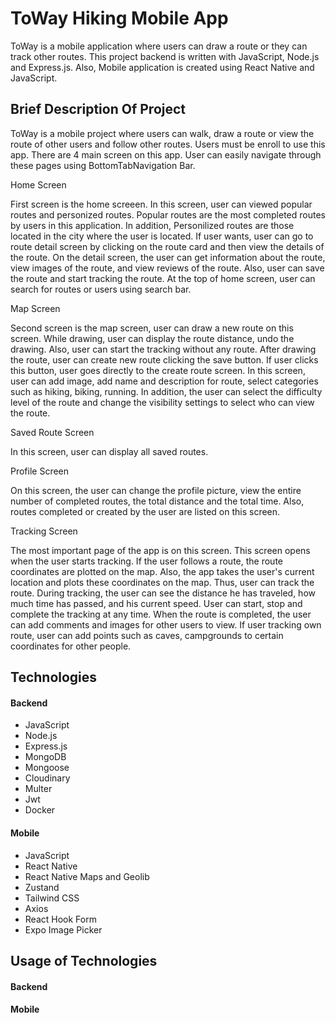 # ToWay Hiking Mobile App

ToWay is a mobile application where users can draw a route or they can track other routes. This project backend is written with JavaScript, Node.js and Express.js. Also, Mobile application is created using React Native and JavaScript.

## Brief Description Of Project

ToWay is a mobile project where users can walk, draw a route or view the route of other users and follow other routes.
Users must be enroll to use this app. There are 4 main screen on this app. User can easily navigate through these pages using BottomTabNavigation Bar.

Home Screen

First screen is the home screeen. In this screen, user can viewed popular routes and personized routes. Popular routes are the most completed routes by users in this application. In addition, Personilized routes are those located in the city where the user is located. If user wants, user can go to route detail screen by clicking on the route card and then view the details of the route. On the detail screen, the user can get information about the route, view images of the route, and view reviews of the route. Also, user can save the route and start tracking the route. At the top of home screen, user can search for routes or users using search bar.

Map Screen

Second screen is the map screen, user can draw a new route on this screen. While drawing, user can display the route distance, undo the drawing. Also, user can start the tracking without any route. After drawing the route, user can create new route clicking the save button. If user clicks this button, user goes directly to the create route screen.
In this screen, user can add image, add name and description for route, select categories such as hiking, biking, running. In addition, the user can select the difficulty level of the route and change the visibility settings to select who can view the route.

Saved Route Screen

In this screen, user can display all saved routes. 

Profile Screen

On this screen, the user can change the profile picture, view the entire number of completed routes, the total distance and the total time. Also, routes completed or created by the user are listed on this screen.

Tracking Screen

The most important page of the app is on this screen. This screen opens when the user starts tracking. If the user follows a route, the route coordinates are plotted on the map. Also, the app takes the user's current location and plots these coordinates on the map. Thus, user can track the route. During tracking, the user can see the distance he has traveled, how much time has passed, and his current speed. User can start, stop and complete the tracking at any time. When the route is completed, the user can add comments and images for other users to view. If user tracking own route, user can add points such as caves, campgrounds to certain coordinates for other people.

## Technologies

#### Backend

<ul>
    <li>JavaScript</li>
    <li>Node.js</li>
    <li>Express.js</li>
    <li>MongoDB</li>
    <li>Mongoose</li>
    <li>Cloudinary</li>
    <li>Multer</li>
    <li>Jwt</li>
    <li>Docker</li>
</ul>

#### Mobile
<ul>
    <li>JavaScript</li>
    <li>React Native</li>
    <li>React Native Maps and Geolib</li>
    <li>Zustand</li>
    <li>Tailwind CSS</li>
    <li>Axios</li>
    <li>React Hook Form</li>
    <li>Expo Image Picker</li>
</ul>

## Usage of Technologies

#### Backend

#### Mobile
